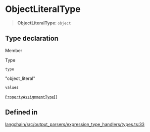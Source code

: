 ObjectLiteralType
=================

> **ObjectLiteralType**: `object`

Type declaration[](#type-declaration "Direct link to Type declaration")
------------------------------------------------------------------------

Member

Type

`type`

"object\_literal"

`values`

[`PropertyAssignmentType`](/docs/api/output_parsers_expression/types/PropertyAssignmentType)\[\]

Defined in[](#defined-in "Direct link to Defined in")
------------------------------------------------------

[langchain/src/output\_parsers/expression\_type\_handlers/types.ts:33](https://github.com/hwchase17/langchainjs/blob/1c1274d/langchain/src/output_parsers/expression_type_handlers/types.ts#L33)